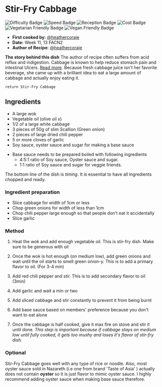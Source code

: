 # Stir-Fry Cabbage

![Difficulty Badge](https://img.shields.io/badge/Difficulty-29%25-green.svg)
![Speed Badge](https://img.shields.io/badge/Speed-0.5hr-green.svg)
![Reception Badge](https://img.shields.io/badge/Reception-Positive-green.svg)
![Cost Badge](https://img.shields.io/badge/Cost-VeryCheap-brightgreen.svg)
![Vegetarian Friendly Badge](https://img.shields.io/badge/Vegetarian-True-brightgreen.svg)
![Vegan Friendly Badge](https://img.shields.io/badge/Vegan-True-brightgreen.svg)

* **First cooked by:** [@heathercoraje](https://github.com/Heathercoraje)
* **Date:** Week 11, 13 FACN2
* **Author of Recipe**: [@heathercoraje](https://github.com/Heathercoraje)

**The story behind this dish**
The author of recipe often suffers from acid reflux and indigestion. Cabbage is known to help reduce stomach pain and intestinal Ulcers.
[Read more](https://www.ncbi.nlm.nih.gov/pmc/articles/PMC1643665/). Because fresh cabbage juice isn't her favorite beverage, she came up with a brilliant idea to eat a large amount of cabbage and actually enjoy eating it.

```
return Stir-Fry Cabbage
```

## Ingredients

* A large wok
* Vegetable oil (olive oil x)
* 1/2 of a large white cabbage
* 3 pieces of 50g of slim Scallion (Green onion)
* 2 pieces of large dried chili pepper
* 5 or more cloves of garlic
* Soy sauce, oyster sauce and sugar for making a base sauce

- Base sauce needs to be prepared boiled with following ingredients
  * 4:5:1 ratio of Soy sauce, Oyster sauce and sugar.
  * 1:1 ratio of Soy sauce and sugar for veggie friends.

The bottom line of the dish is _timing_. It is essential to have all ingredients chopped and ready.

### Ingredient preparation

* Slice cabbage for width of 1cm or less
* Chop green onions for width of less than 1cm
* Chop chili pepper large enough so that people don't eat it accidentally
* Slice garlic

### Method

1. Heat the wok and add enough vegetable oil. This is stir-fry dish. Make sure to be generous with oil

2. Once the wok is hot enough (on medium low), add green onions and wait until the oil starts to smell green onion-y. This is to add a primary flavor to oil. (For 3-4 min)

3. Add red chili pepper and stir. This is to add secondary flavor to oil (3min)

4. Add garlic and wait a min or two

5. Add sliced cabbage and stir constantly to prevent it from being burnt

6. Add base sauce based on members' preference because you don't want to eat alone

7. Once the cabbage is half cooked, give it max fire on stove and stir it until done.
   _This step is important because if cabbage stays on medium low until fully cooked, it gets too mushy and loses it's flavor of stir-fry dish._

### Optional

Stir-Fry Cabbage goes well with any type of rice or noodle. Also, most oyster sauce sold in Nazareth (i.e one from brand 'Taste of Asia' ) actually does not contain **oyster** so it is just flavor to mimic oyster sauce. I highly recommend adding oyster sauce when making base sauce therefore.
